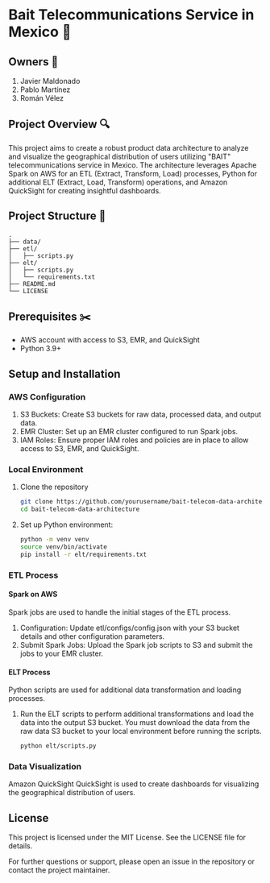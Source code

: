 # Bait Telecommunications Service in Mexico :iphone:

## Owners :busts_in_silhouette:
1. Javier Maldonado
2. Pablo Martínez
3. Román Vélez


## Project Overview :mag:
This project aims to create a robust product data architecture to analyze and visualize the geographical distribution of users utilizing "BAIT" telecommunications service in Mexico. The architecture leverages Apache Spark on AWS for an ETL (Extract, Transform, Load) processes, Python for additional ELT (Extract, Load, Transform) operations, and Amazon QuickSight for creating insightful dashboards.

## Project Structure :open_file_folder:
```
.
├── data/
├── etl/
│   ├── scripts.py
├── elt/
│   ├── scripts.py
│   └── requirements.txt
├── README.md
└── LICENSE
```

## Prerequisites :scissors:
- AWS account with access to S3, EMR, and QuickSight
- Python 3.9+

## Setup and Installation

### AWS Configuration
1. S3 Buckets: Create S3 buckets for raw data, processed data, and output data.
2. EMR Cluster: Set up an EMR cluster configured to run Spark jobs.
3. IAM Roles: Ensure proper IAM roles and policies are in place to allow access to S3, EMR, and QuickSight.

### Local Environment
1. Clone the repository

   ```bash
   git clone https://github.com/yourusername/bait-telecom-data-architecture.git
   cd bait-telecom-data-architecture
   ```

2. Set up Python environment:
    ```bash
   python -m venv venv
   source venv/bin/activate
   pip install -r elt/requirements.txt
    ```

### ETL Process
#### Spark on AWS
Spark jobs are used to handle the initial stages of the ETL process.

1. Configuration: Update etl/configs/config.json with your S3 bucket details and other configuration parameters.
2. Submit Spark Jobs: Upload the Spark job scripts to S3 and submit the jobs to your EMR cluster.

#### ELT Process
Python scripts are used for additional data transformation and loading processes.

1. Run the ELT scripts to perform additional transformations and load the data into the output S3 bucket. You must download the data from the raw data S3 bucket to your local environment before running the scripts.
   ```bash
   python elt/scripts.py
   ```

### Data Visualization

Amazon QuickSight
QuickSight is used to create dashboards for visualizing the geographical distribution of users.

## License
This project is licensed under the MIT License. See the LICENSE file for details.

For further questions or support, please open an issue in the repository or contact the project maintainer.
